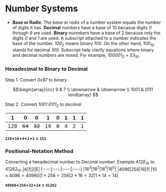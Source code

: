 # Number Systems
- **Base or Radix**: The *base* or *radix* of a number system equals the number of digits it has. **Decimal** numbers have a base of 10 becasue digits *0* through *9* are used. **Binary** nunmbers have a base of 2 because only the digits *0* and *1* are used. A subscript attached to a number indicates the base of the number. *100<sub>2<sub>* means binary *100*. On the other hand, *100<sub>10</sub>* stands for decimal *100*. Subscript help clarify equations where binary and decimal numbers are mixed. For example, *100001<sub>2</sub>* = *33<sub>10</sub>*.

### Hexadecimal to Binary to Decimal
Step 1. Convert *0x97* to *binary*

$$\begin{array}{cc}
9 & 7 \\
\downarrow & \downarrow \\
1001 & 0111
\end{array}
$$

Step 2. Convert *1001 0111<sub>2<sub>* to *decimal*
 
|1|0|0|1|0|1|1|1|
|:---:|:---:|:---:|:---:|:---:|:---:|:---:|:---:|
|128|~~64~~|~~32~~|16|~~8~~|4|2|1|

**`128`+`16`+`4`+`2`+`1` = `151`**

### Positional-Notation Method
Converting a hexadecimal number to Decimal number. Example $A12E_{16}$ to $41262_{10}$
|A|1|2|E|
|:---:|:---:|:---:|:---:|
|$16^3$|$16^2$|$16^1$|$16^0$|
|4096|256|16|1|
|$10\times4096 = 40960$|$1\times256 = 256$|$2 \times 16 = 32$|$1 \times 14 = 14$|

**`40960`+`256`+`32`+`14` = `41262`**



